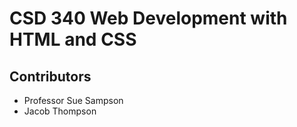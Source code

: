 # CSD 340 Web Development with HTML and CSS
## Contributors
* Professor Sue Sampson
* Jacob Thompson
